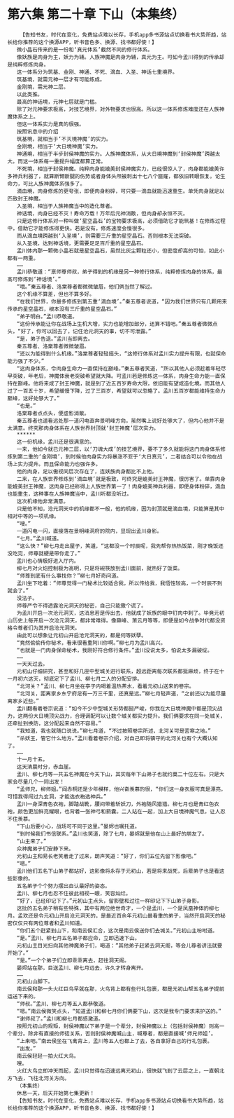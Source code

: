 # 第六集 第二十章 下山（本集终）
        【告知书友，时代在变化，免费站点难以长存，手机app多书源站点切换看书大势所趋，站长给你推荐的这个换源APP，听书音色多、换源、找书都好使！】
       微小晶石传来的是一份和‘真元体系’截然不同的修行体系。
       像妖族是肉身为主，妖力为辅。人族神魔是肉身为辅，真元为主。可如今孟川得到的传承却是纯粹修炼肉身。
       这一体系分为筑基、金刚、神通、不死、滴血、入圣、神话七重境界。
       筑基境，就需元神一层才有可能练成。
       金刚境，需元神二层。
       以此类推。
       最高的神话境，元神七层就是门槛。
       除了对元神要求极高，对技艺境界，对外物要求也很高。所以这一体系修炼难度还在人族神魔体系之上。
       但这一体系实力是真的很强。
       按照讯息中的介绍
       筑基境，就相当于‘不灭境神魔’的实力。
       金刚境，相当于‘大日境神魔’实力。
       神通境，相当于半步封侯神魔的实力。人族神魔体系，从大日境神魔到‘封侯神魔’跨越太大。而这一体系每一重提升幅度都算正常。
       不死境，相当于封侯神魔。纯粹肉身能媲美封侯神魔实力，已经很惊人了，肉身都能媲美许多神兵利器了，就算断臂断腿的伤势或者身体头颅被刺出十七八个窟窿，都依旧转眼恢复。论生命力，可比人族神魔体系强多了。
       滴血境，肉身修炼的更夸张，即便肉身粉碎，可只要一滴血就能迅速重生。单凭肉身就足以匹敌封王神魔。
       入圣境，相当于人族神魔当中的造化尊者。
       神话境，肉身已经不灭！寿命万载！万年后元神消散，但肉身却永恒不灭。
       只是这修行体系对一种叫做‘星空晶石’的宝物要求极高，必须借助它才能筑基！在修炼过程中，借助它才能修炼得更快。若是没有，修炼速度会慢很多。
       而从滴血境跨越到‘入圣境’，则需要三斤重的星空晶石。否则根本无法突破。
       从入圣境，达到神话境，更需要足足百斤重的星空晶石。
       孟川体内那一颗微小晶石就是星空晶石，虽然比灰尘颗粒还小，但密度却高的可怕，如此小都有一两重。
       ……
       孟川恭敬道：“禀师尊师叔，弟子得到的机缘是另一种修行体系，纯粹修炼肉身的体系，最高可修炼到‘神话境’。”
       “哦。”秦五尊者、洛棠尊者都微微皱眉，他们俩当然了解过。
       这个机缘不算差，但也不算多好。
       “在我们世界，你最多修炼到第五重‘滴血境’。”秦五尊者说道，“因为我们世界只有几颗用来传承的星空晶石，根本没有三斤重的星空晶石。”
       “弟子明白。”孟川恭敬道。
       “这份传承能让你在战场上生机大增，实力也能增加部分，还算不错吧。”秦五尊者微微点头，“好了，你可以回去了，记住沧元洞天的事，切不可泄露。”
       “是，弟子告退。”孟川当即离去。
       秦五尊者、洛棠尊者微微皱眉。
       “还以为能得到什么机缘。”洛棠尊者轻轻摇头，“这修行体系对孟川实力提升有限，也就保命能力强了不少。”
       “这肉身体系，令肉身生命力一直保持在巅峰。”秦五尊者笑道，“所以其他人必须趁着年轻尽早突破，年老后，神魔体衰老突破希望就大降。可孟川若是修炼这一体系，肉身生命力能一直保持在巅峰。他将来成了封王神魔，就是到了近五百岁寿命大限，依旧能有望成造化境。而其他人过了一百五十岁，希望缓慢下降，过了三百岁，希望就可以忽略了。孟川五百岁都能维持生命力巅峰，这好处够大了。”
       “也是。”
       洛棠尊者点点头，便虚影消散。
       秦五尊者也遥看远处那一道闪电直奔景明峰方向，虽然嘴上说好处够大了，但内心他并不是太满意。终究那肉身体系在人族世界封顶就‘封王神魔’层次实力。
       ******
       这一份机缘，孟川还是很满意的。
       一来，他如今就已元神二层，以‘刀魂大成’的技艺境界，要不了多久就能将这门肉身体系修炼到第二重的‘金刚境’，到时候他肉身实力将暴涨不亚于‘大日真元’，二者结合可以令他在战场上实力提升。而且保命能力也强许多。
       他的肉身，足以傲视同层次存在了，连妖族肉身都比不上他。
       二来，在人族世界修炼到‘滴血境’就是极致，可终究是媲美封王神魔，很厉害了。单靠肉身能媲美封王神魔，这肉身已经称得上人族世界第一了！肉身媲美神兵利器，即便身体粉碎，滴血也能重生，这种事在人族神魔当中，孟川听都没听过。
       这次机缘他非常满意。
       只是他不知，沧元洞天中的机缘都不一般，他的机缘，因为封顶就是滴血境，只能算是其中相对中等的一项机缘。
       “嗖。”
       一道闪电一闪，直接落在景明峰洞府的院内，显现出孟川身影。
       “七月。”孟川喊道。
       “这么快？”柳七月走出屋子，笑道，“这都没一个时辰呢，我先帮你热热饭菜，刚才晚饭还没吃完，师尊就硬是带你走了。”
       孟川也心情极好进入厅内。
       柳七月对火焰控制极为高明，只是将碗筷放到孟川面前，就热好了饭菜。
       “师尊到底有什么事找你？”柳七月好奇问道。
       孟川坐下吃着：“师尊觉得一门秘术比较适合我，所以传给我，我悟性较高，一个时辰不到就会了。”
       没法子。
       师尊严令不得透露沧元洞天的秘密，自己只能撒个谎了。
       为孟川开启一次沧元洞天，这消息若是传出去，他就成了妖族的眼中钉肉中刺了。毕竟元初山历史上每开启一次沧元洞天，都非常难得。像薛峰、萧云月等等，即便是如今战争时代都没资格令尊者们为其开启沧元洞天。
       由此可以想象让元初山开启沧元洞天的，都是何等妖孽。
       “竟然偷偷传你秘术，看来很看重阿川你啊。”柳七月为孟川高兴。
       “也就是一门肉身保命秘术，我刚好符合修行条件。”孟川没说太多，怕说太多漏破绽。
       ……
       一天天过去。
       元初山仔细研究，甚至和好几座中型城关进行联系，超远距离每次联系都挺麻烦，终于在十一月初六这天，彻底定下了孟川、柳七月二人的分配安排。
       “北河关？”孟川、柳七月坐在亭子内喝着温热茶水，看着元初山送来的卷宗。
       “北河关，距离家乡东宁府足有一万三千里，还真是远。”柳七月轻声道，“之前还以为能尽量离家乡近些。”
       孟川翻看着卷宗说道：“如今不少中型城关形势都挺严峻，你我在大日境神魔中都是顶尖战力，这两份大日境顶尖战力，合理调配可以让数个城关都实力提升。我们俩要求在同一处城关，还牵扯到换防，这分配起来自然不容易。”
       “我知道，我也就随口说说。”柳七月道，“不过按照卷宗所述，北河关可是苦寒之地。”
       “杀妖王，管它什么地方。”孟川看着卷宗介绍，对自己即将镇守的北河关也有个大概认知了。
       ……
       十一月十五。
       这天清晨时分，赤血崖。
       孟川、柳七月等一共五名神魔在今天下山，其实每年下山弟子也就约莫二十位左右。只是大家会尽量几个一同出发！
       “孟师兄，柳师姐。”阎赤桐还是少年模样，他兴奋羡慕的很，“你们这一身衣服可真是漂亮，可惜我得闯过九玄洞，才能选衣袍选神兵。”
       孟川一身深青色衣袍，脚踏战靴，腰间带着斩妖刀，外袍随风猎猎。柳七月也是青红色衣袍，颜色更加鲜亮耀眼，也背着一张神弓和箭囊。二人站在一起，加上大日境神魔气息，让人忍不住羡慕。
       “下山后要小心，战场可不同于这里。”晏烬也嘱托道。
       “到时候我们书信联系。”孟川也笑道，除了七月，晏烬就是他在山上最好的朋友了。
       “山主来了。”
       众神魔弟子们安静下来。
       元初山主和易长老笑着走了过来，朗声笑道：“好了，你们五位先留下影像吧。”
       “嗯。”
       孟川他们五名下山弟子都站好，这影像将永存于元初山，若是将来战死，后辈弟子也是看这些影像的。
       五名弟子个个努力摆出自认最好的姿态。
       孟川、柳七月也忍不住彼此相视一眼，笑容灿烂。
       “好了，已经印记下了。”元初山主点头，留影壁和过往一样印记下下山弟子身影。
       这批的五名弟子稍有些特殊，其中有两位绝世奇才，一个是孟川，一个是凤凰神体的柳七月。孟欢还是令元初山开启沧元洞天的，是最近百余年元初山最看重的弟子，当然开启洞天的秘密仅仅只有两位尊者和孟川知道。
       “你们五个赶紧到山下，和南云侯汇合，这次是南云侯送你们去城关。”元初山主吩咐道。
       “是。”孟川、柳七月五名弟子都应命，立即迅速下山。
       元初山主目光扫向其他神魔弟子们，喝道：“其他弟子赶紧去洞天阁，等会儿尊者讲法就要开始了。”
       “是。”一个个弟子们立即乖乖离去，赶往洞天阁。
       晏烬站在那，目送孟川、柳七月远去，许久才转身离开。
       ……
       元初山山脚下。
       南云侯和那一头火红巨鸟早就在那，火鸟背上都有些行礼包裹，都是元初山帮五名弟子提前运送下来的。
       “师叔。”孟川、柳七月等五人都恭敬道。
       “嗯。”南云侯微笑点头，“知道孟川和柳七月你们俩要下山，这次是我专门要求来护送的。”
       “谢师叔了。”孟川和柳七月都感激道。
       按照元初山的规矩，封侯神魔以下弟子是一个辈分，封侯神魔以上（包括封侯神魔）则高一个辈分。除非有直接的师徒关系，否则封侯神魔喊山主，喊尊者，都是直接喊‘师兄师姐’。
       “上来吧。”南云侯坐在飞禽背上，孟川等五人也都上了去，各自拿好自己的行礼包裹。
       “出发。”
       南云侯轻轻一拍火红大鸟。
       嗖。
       火红大鸟立即冲天而起，孟川只觉得在迅速远离元初山，很快就飞到了云层之上，一直朝北方飞去，飞往北河关方向。
       （本集终）
       休息一天，后天开始第七集更新！
       【告知书友，时代在变化，免费站点难以长存，手机app多书源站点切换看书大势所趋，站长给你推荐的这个换源APP，听书音色多、换源、找书都好使！】